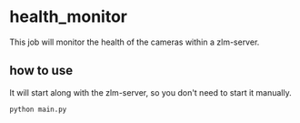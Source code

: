 # health_monitor
This job will monitor the health of the cameras within a zlm-server.

## how to use
It will start along with the zlm-server, so you don't need to start it manually.
```bash
python main.py
```

